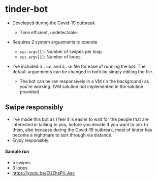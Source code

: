 # tinder-bot
- Developed during the Covid-19 outbreak
    - Time efficient, undetectable.

- Requires 2 system arguements to operate
    - <code>sys.argv[1]</code>: Number of swipes per loop.
    - <code>sys.argv[2]</code>: Number of loops.

- I've included a <code>.bat</code> and a <code>.sh</code> file for ease of running the bot. The default arguements can be changed in both by simply editing the file.

    - The bot can be ran responsively in a VM (in the background) as you're working. (VM solution not implemented in the solution provided)


## Swipe responsibly
- I've made this bot as I feel it is easier to wait for the people that are interested in talking to you, before you decide if you want to talk to them, also because during the Covid-19 outbreak, most of tinder has become a nightmare to sort through via distance. 
- Enjoy responsibly.

#### Sample run
- 5 swipes
- 3 loops
- https://youtu.be/EUZhsPV_Asc
